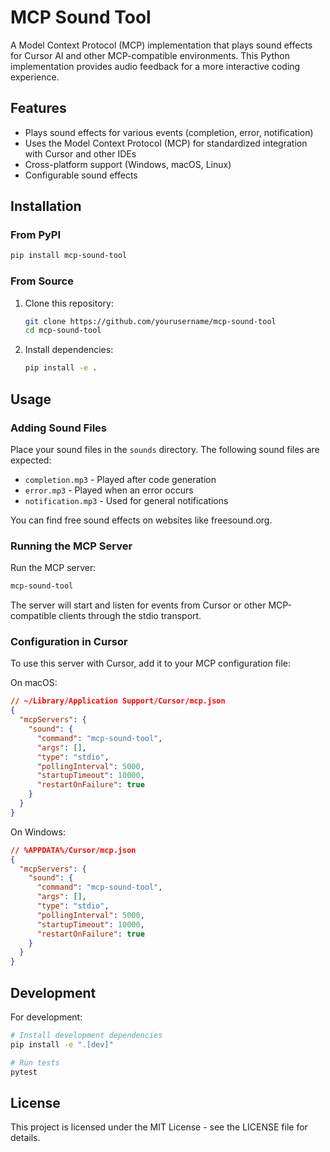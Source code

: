 # MCP Sound Tool

A Model Context Protocol (MCP) implementation that plays sound effects for Cursor AI and other MCP-compatible environments. This Python implementation provides audio feedback for a more interactive coding experience.

## Features

* Plays sound effects for various events (completion, error, notification)
* Uses the Model Context Protocol (MCP) for standardized integration with Cursor and other IDEs
* Cross-platform support (Windows, macOS, Linux)
* Configurable sound effects

## Installation

### From PyPI

```bash
pip install mcp-sound-tool
```

### From Source

1. Clone this repository:

   ```bash
   git clone https://github.com/yourusername/mcp-sound-tool
   cd mcp-sound-tool
   ```

2. Install dependencies:

   ```bash
   pip install -e .
   ```

## Usage

### Adding Sound Files

Place your sound files in the `sounds` directory. The following sound files are expected:

* `completion.mp3` - Played after code generation
* `error.mp3` - Played when an error occurs
* `notification.mp3` - Used for general notifications

You can find free sound effects on websites like freesound.org.

### Running the MCP Server

Run the MCP server:

```bash
mcp-sound-tool
```

The server will start and listen for events from Cursor or other MCP-compatible clients through the stdio transport.

### Configuration in Cursor

To use this server with Cursor, add it to your MCP configuration file:

On macOS:

```json
// ~/Library/Application Support/Cursor/mcp.json
{
  "mcpServers": {
    "sound": {
      "command": "mcp-sound-tool",
      "args": [],
      "type": "stdio",
      "pollingInterval": 5000,
      "startupTimeout": 10000,
      "restartOnFailure": true
    }
  }
}
```

On Windows:

```json
// %APPDATA%/Cursor/mcp.json
{
  "mcpServers": {
    "sound": {
      "command": "mcp-sound-tool",
      "args": [],
      "type": "stdio",
      "pollingInterval": 5000,
      "startupTimeout": 10000,
      "restartOnFailure": true
    }
  }
}
```

## Development

For development:

```bash
# Install development dependencies
pip install -e ".[dev]"

# Run tests
pytest
```

## License

This project is licensed under the MIT License - see the LICENSE file for details.
